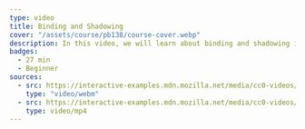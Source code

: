 ```yaml
---
type: video
title: Binding and Shadowing
cover: "/assets/course/pb138/course-cover.webp"
description: In this video, we will learn about binding and shadowing in Rust.
badges:
  - 27 min
  - Beginner
sources:
  - src: https://interactive-examples.mdn.mozilla.net/media/cc0-videos/flower.webm
    type: "video/webm"
  - src: https://interactive-examples.mdn.mozilla.net/media/cc0-videos/flower.mp4
    type: video/mp4
---
```


